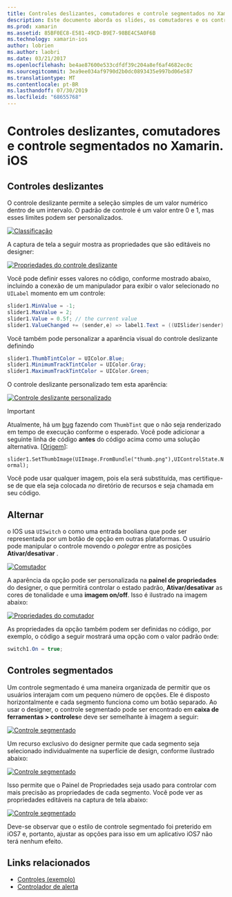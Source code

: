 ```yaml
---
title: Controles deslizantes, comutadores e controle segmentados no Xamarin. iOS
description: Este documento aborda os slides, os comutadores e os controles segmentados no Xamarin. iOS, descrevendo como trabalhar com eles de forma programática e no designer do iOS.
ms.prod: xamarin
ms.assetid: 85BF0EC8-E581-49CD-B9E7-98BE4C5A0F6B
ms.technology: xamarin-ios
author: lobrien
ms.author: laobri
ms.date: 03/21/2017
ms.openlocfilehash: be4ae87600e533cdfdf39c204a8ef6af4682ec0c
ms.sourcegitcommit: 3ea9ee034af9790d2b0dc0893435e997bd06e587
ms.translationtype: MT
ms.contentlocale: pt-BR
ms.lasthandoff: 07/30/2019
ms.locfileid: "68655768"
---
```

# <a name="sliders-switches-and-segmented-controls-in-xamarinios"></a>Controles deslizantes, comutadores e controle segmentados no Xamarin. iOS

<a name="Sliders" />

## <a name="sliders"></a>Controles deslizantes

O controle deslizante permite a seleção simples de um valor numérico dentro de um intervalo. O padrão de controle é um valor entre 0 e 1, mas esses limites podem ser personalizados.

 [![](slider-switch-segmented-controls-images/image25a.png "Classificação")](slider-switch-segmented-controls-images/image25a.png#lightbox)

A captura de tela a seguir mostra as propriedades que são editáveis no designer:

 [![](slider-switch-segmented-controls-images/image26a.png "Propriedades do controle deslizante")](slider-switch-segmented-controls-images/image25a.png#lightbox)

Você pode definir esses valores no código, conforme mostrado abaixo, incluindo a conexão de um manipulador para exibir o valor selecionado no `UILabel` momento em um controle:

```csharp
slider1.MinValue = -1;
slider1.MaxValue = 2;
slider1.Value = 0.5f; // the current value
slider1.ValueChanged += (sender,e) => label1.Text = ((UISlider)sender).Value.ToString ();
```

Você também pode personalizar a aparência visual do controle deslizante definindo

```csharp
slider1.ThumbTintColor = UIColor.Blue;
slider1.MinimumTrackTintColor = UIColor.Gray;
slider1.MaximumTrackTintColor = UIColor.Green;
```

O controle deslizante personalizado tem esta aparência:

 [![](slider-switch-segmented-controls-images/image27a.png "Controle deslizante personalizado")](slider-switch-segmented-controls-images/image28a.png#lightbox)

> [!IMPORTANT]
> Atualmente, há um [bug](https://stackoverflow.com/a/19496179) fazendo com `ThumbTint` que o não seja renderizado em tempo de execução conforme o esperado. Você pode adicionar a seguinte linha de código **antes** do código acima como uma solução alternativa. [[Origem](https://stackoverflow.com/a/21396794)]:
>
> `slider1.SetThumbImage(UIImage.FromBundle("thumb.png"),UIControlState.Normal);`
> 
> Você pode usar qualquer imagem, pois ela será substituída, mas certifique-se de que ela seja colocada _no_ diretório de recursos e seja chamada em seu código.

<a name="Switch" />

## <a name="switch"></a>Alternar

o IOS usa `UISwitch` o como uma entrada booliana que pode ser representada por um botão de opção em outras plataformas. O usuário pode manipular o controle movendo o *polegar* entre as posições **Ativar/desativar** .

 [![](slider-switch-segmented-controls-images/image28a.png "Comutador")](slider-switch-segmented-controls-images/image28a.png#lightbox)

A aparência da opção pode ser personalizada na **painel de propriedades** do designer, o que permitirá controlar o estado padrão, **Ativar/desativar** as cores de tonalidade e uma **imagem on/off**. Isso é ilustrado na imagem abaixo:

 [![](slider-switch-segmented-controls-images/image29a.png "Propriedades do comutador")](slider-switch-segmented-controls-images/image29a.png#lightbox)

As propriedades da opção também podem ser definidas no código, por exemplo, o código a seguir mostrará uma opção com o valor padrão `On`de:

```csharp
switch1.On = true;
```

 <a name="Segmented_Controls" />


## <a name="segmented-controls"></a>Controles segmentados

Um controle segmentado é uma maneira organizada de permitir que os usuários interajam com um pequeno número de opções. Ele é disposto horizontalmente e cada segmento funciona como um botão separado. Ao usar o designer, o controle segmentado pode ser encontrado em **caixa de ferramentas > controles**e deve ser semelhante à imagem a seguir:

 [![](slider-switch-segmented-controls-images/segmentedcontrol.png "Controle segmentado")](slider-switch-segmented-controls-images/segmentedcontrol.png#lightbox)

Um recurso exclusivo do designer permite que cada segmento seja selecionado individualmente na superfície de design, conforme ilustrado abaixo:

 [![](slider-switch-segmented-controls-images/segmentedcontrolselection.png "Controle segmentado")](slider-switch-segmented-controls-images/segmentedcontrolselection.png#lightbox)

Isso permite que o Painel de Propriedades seja usado para controlar com mais precisão as propriedades de cada segmento. Você pode ver as propriedades editáveis na captura de tela abaixo:

 [![](slider-switch-segmented-controls-images/segmentedcontrolproperties.png "Controle segmentado")](slider-switch-segmented-controls-images/segmentedcontrolproperties.png#lightbox)

Deve-se observar que o estilo de controle segmentado foi preterido em iOS7 e, portanto, ajustar as opções para isso em um aplicativo iOS7 não terá nenhum efeito.

## <a name="related-links"></a>Links relacionados

- [Controles (exemplo)](https://docs.microsoft.com/samples/xamarin/ios-samples/controls)
- [Controlador de alerta](https://github.com/xamarin/recipes/tree/master/Recipes/ios/standard_controls/alertcontroller)
